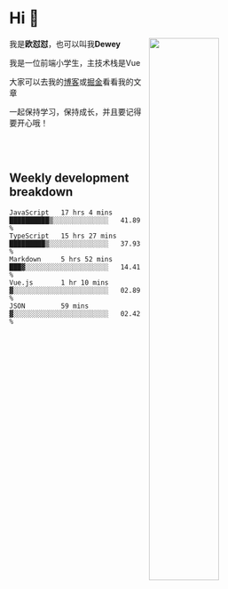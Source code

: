 # Hi 👋


[<img align="right" width="50%" src="https://github-readme-stats.vercel.app/api?username=OUDUIDUI&theme=dark&show_icons=true">](https://metrics.lecoq.io/OUDUIDUI?template=classic&#41;)

 我是**欧怼怼**，也可以叫我**Dewey**

我是一位前端小学生，主技术栈是Vue

大家可以去我的[博客](ouduidui.cn)或[掘金](https://juejin.cn/user/4309700183594366)看看我的文章

一起保持学习，保持成长，并且要记得要开心哦！


<br/>
<br/>

##  Weekly development breakdown

<!--START_SECTION:waka-->
```text
JavaScript   17 hrs 4 mins   ██████████▒░░░░░░░░░░░░░░   41.89 % 
TypeScript   15 hrs 27 mins  █████████▒░░░░░░░░░░░░░░░   37.93 % 
Markdown     5 hrs 52 mins   ███▓░░░░░░░░░░░░░░░░░░░░░   14.41 % 
Vue.js       1 hr 10 mins    ▓░░░░░░░░░░░░░░░░░░░░░░░░   02.89 % 
JSON         59 mins         ▓░░░░░░░░░░░░░░░░░░░░░░░░   02.42 % 
```
<!--END_SECTION:waka-->

